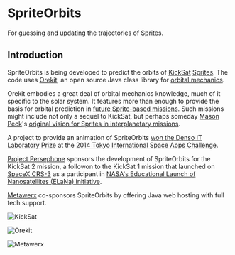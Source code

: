 SpriteOrbits
============

For guessing and updating the trajectories of Sprites.

Introduction
------------

SpriteOrbits is being developed to predict the orbits of [KickSat](http://www.kicksat.net) [Sprites](http://www.spacecraftresearch.com/MII/MII_overview.html). The code uses [Orekit](http://www.orekit.org), an open source Java class library for [orbital mechanics](https://en.wikipedia.org/wiki/Orbital_mechanics).

Orekit embodies a great deal of orbital mechanics knowledge, much of it specific to the solar system. It features more than enough to provide the basis for orbital prediction in [future Sprite-based missions](https://www.kickstarter.com/projects/zacinaction/kicksat-your-personal-spacecraft-in-space/posts/1087276). Such missions might include not only a sequel to KickSat, but perhaps someday [Mason Peck](https://en.wikipedia.org/wiki/Mason_Peck)'s [original vision for Sprites in interplanetary missions](http://spectrum.ieee.org/aerospace/satellites/exploring-space-with-chipsized-satellites).

A project to provide an animation of SpriteOrbits [won the Denso IT Laboratory Prize](http://tokyo.spaceappschallenge.org/2014/img/release/PressRelease_H_20140423_02.pdf) at the [2014 Tokyo International Space Apps Challenge](https://2014.spaceappschallenge.org/).

[Project Persephone](http://www.projectpersephone.org) sponsors the development of SpriteOrbits for the KickSat 2 mission, a followon to the KickSat 1 mission that launched on [SpaceX CRS-3](https://en.wikipedia.org/wiki/SpaceX_CRS-3) as a participant in [NASA's Educational Launch of Nanosatellites (ELaNa) initiative](http://www.nasa.gov/mission_pages/smallsats/elana/).

[Metawerx](http://www.metawerx.net/) co-sponsors SpriteOrbits by offering Java web hosting with full tech support.

![KickSat](http://zacinaction.github.io/kicksat/kicksatlogo_600.png)

![Orekit](https://cloud.githubusercontent.com/assets/196385/6996772/71ac1984-dbd7-11e4-8238-d8dfda44d304.png)

![Metawerx](https://www.metawerx.net/images/logo/logo_giant_colored_404.png)
